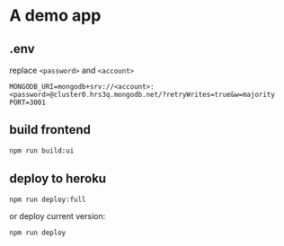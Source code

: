 # A demo app

## .env

replace `<password>` and `<account>`

```.env
MONGODB_URI=mongodb+srv://<account>:<password>@cluster0.hrs3q.mongodb.net/?retryWrites=true&w=majority
PORT=3001
```

## build frontend

```sh
npm run build:ui
```

## deploy to heroku

```sh
npm run deploy:full
```

or deploy current version:

```sh
npm run deploy
```